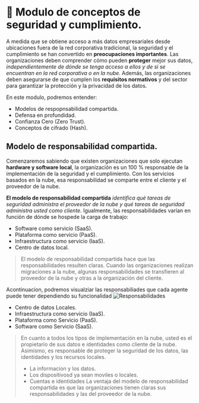 # 🚀 Modulo de conceptos de seguridad y cumplimiento. 

A medida que se obtiene acceso a más datos empresariales desde ubicaciones fuera de la red corporativa tradicional, la seguridad y el cumplimiento se han convertido en **preocupaciones importantes**. Las organizaciones deben comprender cómo pueden **proteger** mejor sus datos, _independientemente de dónde se tenga acceso a ellos y de si se encuentran en la red corporativa o en la nube._ Además, las organizaciones deben asegurarse de que cumplen los **requisitos normativos** y del sector para garantizar la protección y la privacidad de los datos.

En este modulo, podremos entender:

- Modelos de respopnsabilidad compartida.
- Defensa en profundidad.
- Confianza Cero (Zero Trust).
- Conceptos de cifrado (Hash).

## Modelo de responsabilidad compartida.

Comenzaremos sabiendo que existen organizaciones que solo ejecutan **hardware y software local**, la organización es un 100 % responsable de la implementación de la seguridad y el cumplimiento. Con los servicios basados en la nube, esa responsabilidad se comparte entre el cliente y el proveedor de la nube.

**El modelo de responsabilidad compartida** _identifica qué tareas de seguridad administra el proveedor de la nube y qué tareas de seguridad administra usted como cliente._ Igualmente, las responsabilidades varían en función de dónde se hospede la carga de trabajo:

- Software como servicio (SaaS).
- Plataforma como servicio (PaaS).
- Infraestructura como servicio (IaaS).
- Centro de datos local.

> El modelo de responsabilidad compartida hace que las responsabilidades resulten claras. Cuando las organizaciones realizan migraciones a la nube, algunas responsabilidades se transfieren al proveedor de la nube y otras a la organización del cliente.

Acontinuacion, podremos visualziar las responsabiliades que cada agente puede tener dependiendo su funcionalidad
![Responsabilidades](https://docs.microsoft.com/es-mx/learn/wwl-sci/describe-security-concepts-methodologies/media/3-shared-responsibility-model.png)

- Centro de datos Locales.
- Infraestructura como servicio (IaaS).
- Plataforma como Servicio (PaaS).
- Software como Servicio (SaaS).

> En cuanto a todos los tipos de implementación en la nube, usted es el propietario de sus datos e identidades como cliente de la nube. Asimismo, es responsable de proteger la seguridad de los datos, las identidades y los recursos locales.
> - La informacion y los datos.
> - Los dispositivosd ya sean moviles o locales.
> - Cuentas e identidades
> La ventaja del modelo de responsabilidad compartida es que las organizaciones tienen claras sus responsabilidades y las del proveedor de la nube.